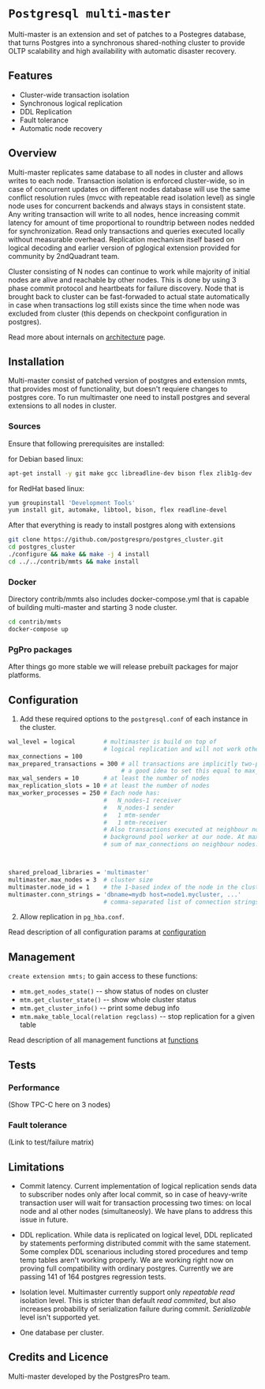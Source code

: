 # `Postgresql multi-master`

Multi-master is an extension and set of patches to a Postegres database, that turns Postgres into a 
synchronous shared-nothing cluster to provide OLTP scalability and high availability with automatic
disaster recovery.

## Features

* Cluster-wide transaction isolation
* Synchronous logical replication
* DDL Replication
* Fault tolerance
* Automatic node recovery

## Overview

Multi-master replicates same database to all nodes in cluster and allows writes to each node. Transaction
isolation is enforced cluster-wide, so in case of concurrent updates on different nodes database will use the
same conflict resolution rules (mvcc with repeatable read isolation level) as single node uses for concurrent
backends and always stays in consistent state. Any writing transaction will write to all nodes, hence increasing
commit latency for amount of time proportional to roundtrip between nodes nedded for synchronization. Read only
transactions and queries executed locally without measurable overhead. Replication mechanism itself based on
logical decoding and earlier version of pglogical extension provided for community by 2ndQuadrant team.

Cluster consisting of N nodes can continue to work while majority of initial nodes are alive and reachable by
other nodes. This is done by using 3 phase commit protocol and heartbeats for failure discovery. Node that is
brought back to cluster can be fast-forwaded to actual state automatically in case when transactions log still
exists since the time when node was excluded from cluster (this depends on checkpoint configuration in postgres).

Read more about internals on [architecture](/contrib/mmts/doc/architecture.md) page.



## Installation

Multi-master consist of patched version of postgres and extension mmts, that provides most of functionality, but
doesn't requiere changes to postgres core. To run multimaster one need to install postgres and several extensions
to all nodes in cluster.

### Sources

Ensure that following prerequisites are installed: 

for Debian based linux:

```sh
apt-get install -y git make gcc libreadline-dev bison flex zlib1g-dev
```

for RedHat based linux:

```sh
yum groupinstall 'Development Tools'
yum install git, automake, libtool, bison, flex readline-devel
```

After that everything is ready to install postgres along with extensions

```sh
git clone https://github.com/postgrespro/postgres_cluster.git
cd postgres_cluster
./configure && make && make -j 4 install
cd ../../contrib/mmts && make install
```

### Docker

Directory contrib/mmts also includes docker-compose.yml that is capable of building multi-master and starting 3 node cluster.

```sh
cd contrib/mmts
docker-compose up
```

### PgPro packages

After things go more stable we will release prebuilt packages for major platforms.

## Configuration

1. Add these required options to the `postgresql.conf` of each instance in the cluster.
 ```sh
 wal_level = logical        # multimaster is build on top of
                            # logical replication and will not work otherwise
 max_connections = 100
 max_prepared_transactions = 300 # all transactions are implicitly two-phase, so that's
                                 # a good idea to set this equal to max_connections*N_nodes.
 max_wal_senders = 10       # at least the number of nodes
 max_replication_slots = 10 # at least the number of nodes
 max_worker_processes = 250 # Each node has:
                            #   N_nodes-1 receiver
                            #   N_nodes-1 sender
                            #   1 mtm-sender
                            #   1 mtm-receiver
                            # Also transactions executed at neighbour nodes can cause spawn of
                            # background pool worker at our node. At max this will be equal to
                            # sum of max_connections on neighbour nodes.



 shared_preload_libraries = 'multimaster'
 multimaster.max_nodes = 3  # cluster size
 multimaster.node_id = 1    # the 1-based index of the node in the cluster
 multimaster.conn_strings = 'dbname=mydb host=node1.mycluster, ...'
                            # comma-separated list of connection strings to neighbour nodes.
```
2. Allow replication in `pg_hba.conf`.

Read description of all configuration params at [configuration](/contrib/mmts/doc/configuration.md)

## Management

`create extension mmts;` to gain access to these functions:

* `mtm.get_nodes_state()` -- show status of nodes on cluster
* `mtm.get_cluster_state()` -- show whole cluster status
* `mtm.get_cluster_info()` -- print some debug info
* `mtm.make_table_local(relation regclass)` -- stop replication for a given table

Read description of all management functions at [functions](/contrib/mmts/doc/functions.md)



## Tests

### Performance

(Show TPC-C here on 3 nodes)

### Fault tolerance

(Link to test/failure matrix)


## Limitations

* Commit latency.
Current implementation of logical replication sends data to subscriber nodes only after local commit, so in case of
heavy-write transaction user will wait for transaction processing two times: on local node and al other nodes
(simultaneosly). We have plans to address this issue in future.

* DDL replication.
While data is replicated on logical level, DDL replicated by statements performing distributed commit with the same
statement. Some complex DDL scenarious including stored procedures and temp temp tables aren't working properly. We
are working right now on proving full compatibility with ordinary postgres. Currently we are passing 141 of 164
postgres regression tests.

* Isolation level.
Multimaster currently support only _repeatable_ _read_ isolation level. This is stricter than default _read_ _commited_,
but also increases probability of serialization failure during commit. _Serializable_ level isn't supported yet.

* One database per cluster.



## Credits and Licence

Multi-master developed by the PostgresPro team.
